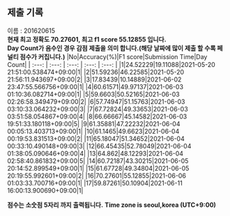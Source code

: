 


  
## 제출 기록  
이름 : 201620615  
**현재 최고 정확도 70.27601, 최고 f1 score 55.12855 입니다.**  
**Day Count가 음수인 경우 감점 제출을 의미 합니다.(해당 날짜에 많이 제출 할 수록 페널티 점수가 커집니다.)**
|No|Accuracy(%)|F1 score|Submission Time|Day Count|
| :---: | :---: | :---: | :---: | :---: |
|1|24.52229|19.11088|2021-05-20 21:51:00.538474+09:00|1|
|2|51.59236|46.22585|2021-05-20 21:56:11.943697+09:00|2|
|3|17.83439|10.14889|2021-06-02 23:47:55.566756+09:00|1|
|4|60.61571|49.97137|2021-06-03 01:10:36.082714+09:00|1|
|5|59.6603|50.52165|2021-06-03 02:26:58.349479+09:00|2|
|6|57.74947|51.15763|2021-06-03 03:10:33.064232+09:00|3|
|7|67.72824|49.33653|2021-06-03 03:51:58.054867+09:00|4|
|8|66.66667|45.14582|2021-06-03 19:51:33.180118+09:00|5|
|9|61.35881|47.22232|2021-06-04 00:05:13.403713+09:00|1|
|10|61.1465|49.6623|2021-06-04 00:19:53.831513+09:00|2|
|11|65.18047|51.34652|2021-06-04 00:33:10.490148+09:00|3|
|12|66.45435|52.78049|2021-06-04 01:38:05.090646+09:00|4|
|13|64.862|48.12293|2021-06-04 02:58:40.861832+09:00|5|
|14|60.72187|43.30215|2021-06-05 20:14:52.899549+09:00|1|
|15|61.67728|49.34804|2021-06-05 20:19:55.992601+09:00|2|
|16|70.27601|55.12855|2021-06-06 01:03:33.700716+09:00|1|
|17|59.87261|50.10904|2021-06-11 16:00:13.900690+09:00|1|


**점수는 소숫점 5자리 까지 출력됩니다.**
**Time zone is seoul,korea (UTC+9:00)**
